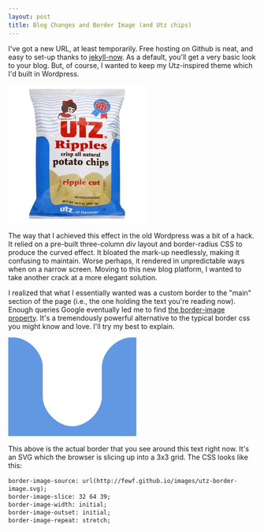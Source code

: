 ```yaml
---
layout: post
title: Blog Changes and Border Image (and Utz chips)
---
```


I've got a new URL, at least temporarily. Free hosting on Github is neat, and easy to set-up thanks to [jekyll-now](https://github.com/barryclark/jekyll-now). As a default, you'll get a very basic look to your blog. But, of course, I wanted to keep my Utz-inspired theme which I'd built in Wordpress.

![Utz's brilliant style](../images/utz.jpg)

The way that I achieved this effect in the old Wordpress was a bit of a hack. It relied on a pre-built three-column div layout and border-radius CSS to produce the curved effect. It bloated the mark-up needlessly, making it confusing to maintain. Worse perhaps, it rendered in unpredictable ways when on a narrow screen. Moving to this new blog platform, I wanted to take another crack at a more elegant solution. 

I realized that what I essentially wanted was a custom border to the "main" section of the page (i.e., the one holding the text you're reading now). Enough queries Google eventually led me to find [the border-image property](https://developer.mozilla.org/en-US/docs/Web/CSS/border-image). It's a tremendously powerful alternative to the typical border css you might know and love. I'll try my best to explain.

![the actual border you're looking at now](../images/utz-border-image.svg)

This above is the actual border that you see around this text right now. It's an SVG which the browser is slicing up into a 3x3 grid. The CSS looks like this:

```
border-image-source: url(http://fewf.github.io/images/utz-border-image.svg);
border-image-slice: 32 64 39;
border-image-width: initial;
border-image-outset: initial;
border-image-repeat: stretch;
```